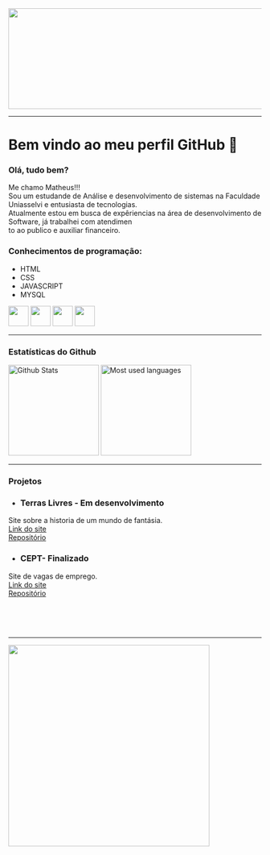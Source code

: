 <img src="https://thumbs.dreamstime.com/b/c%C3%B3digo-fonte-e-papel-de-parede-do-desktop-pela-linguagem-programa%C3%A7%C3%A3o-com-codi-124708208.jpg" width="1000" height="200" />
<hr>

# Bem vindo ao meu perfil GitHub 👋
### Olá, tudo bem?


Me chamo Matheus!!!<br>
Sou um estudande de Análise e desenvolvimento de sistemas na Faculdade Uniasselvi e entusiasta de tecnologias.<br>
Atualmente estou em busca de expêriencias na área de desenvolvimento de Software, já trabalhei com atendimen<br>
to ao publico e auxiliar financeiro.

### Conhecimentos de programação: 
                                        
- HTML
- CSS
- JAVASCRIPT
- MYSQL

<img src="https://cdn.jsdelivr.net/gh/devicons/devicon/icons/html5/html5-plain.svg" width="40" height="40" />  <img src="https://cdn.jsdelivr.net/gh/devicons/devicon/icons/css3/css3-original.svg" width="40" height="40"/>  <img src="https://cdn.jsdelivr.net/gh/devicons/devicon/icons/javascript/javascript-original.svg" width="40" height="40" />           <img src="https://cdn.jsdelivr.net/gh/devicons/devicon/icons/mysql/mysql-original-wordmark.svg" width="40" height="40" />
 
 <hr>
 
 ### Estatísticas do Github
 <div>
    <img alt="Github Stats" height="180em" src="https://github-readme-stats.vercel.app/api?username=Matheuscoelio&show_icons=true&theme=github_dark"></img>
    <img alt="Most used languages" height="180em" src="https://github-readme-stats.vercel.app/api/top-langs/?username=Matheuscoelio&theme=github_dark"></img>
  </div>

<hr>

### Projetos

- ### Terras Livres - Em desenvolvimento
Site sobre a historia de um mundo de fantásia.<br>
<a href="https://matheuscoelio.github.io/Meu-site-rpg/Site%20Terras%20Livres/pagina%20home.html"> Link do site </a> 
<br>
<a href="https://github.com/MatheusCoelio/Meu-site-rpg"> Repositório </a>


- ### CEPT- Finalizado
Site de vagas de emprego.<br>
<a href="https://matheuscoelio.github.io/TRABALHO-FACULDADE/PAGINA%20HOME.html"> Link do site </a> 
<br>
<a href="https://github.com/MatheusCoelio/TRABALHO-FACULDADE"> Repositório </a>



<br>
<br>
<br>

<hr>


   <img src="https://media.tenor.com/9ck4tqfCm84AAAAd/thumbs-up-nice.gif" width="400"  />





